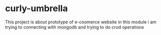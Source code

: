 # curly-umbrella
This project is about prototype of e-coomerce website in this module i am trying to connecting with mongodb and trying to do crud operations
